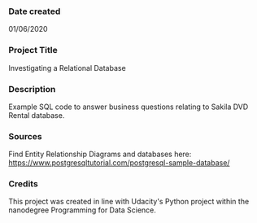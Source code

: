 ### Date created
01/06/2020

### Project Title
Investigating a Relational Database

### Description
Example SQL code to answer business questions relating to Sakila DVD Rental database.

### Sources
Find Entity Relationship Diagrams and databases here:
https://www.postgresqltutorial.com/postgresql-sample-database/


### Credits
This project was created in line with Udacity's Python project within the nanodegree Programming for Data Science.
